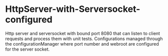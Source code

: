 # HttpServer-with-Serversocket-configured
Http server and serversocket with bound port 8080 that can listen to client requests and process them with unit tests. Configurations managed through the configurationManager where port number and webroot are configured for the server socket.
